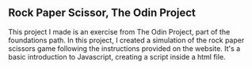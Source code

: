 ## Rock Paper Scissor, The Odin Project
This project I made is an exercise from The Odin Project, part of the foundations path. In this project, I created a simulation of the rock paper scissors game following the instructions provided on the website.
It's a basic introduction to Javascript, creating a script inside a html file.
